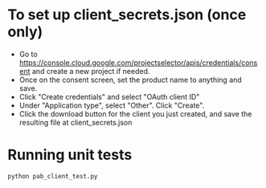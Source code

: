 # To set up client_secrets.json (once only)

* Go to https://console.cloud.google.com/projectselector/apis/credentials/consent
 and create a new project if needed.
* Once on the consent screen, set the product name to anything and save.
* Click "Create credentials" and select "OAuth client ID"
* Under "Application type", select "Other". Click "Create".
* Click the download button for the client you just created,
 and save the resulting file at client_secrets.json

# Running unit tests
    python pab_client_test.py